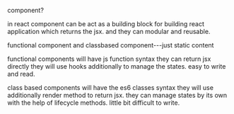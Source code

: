 component?

in react component can be act as a building block for building react application
which returns the jsx. and they can modular and reusable.


functional component and classbased component---just static content

functional components will have js function syntax
they can return jsx directly
they will use hooks additionally to manage the states.
easy to write and read.




class based components will have the es6 classes syntax
they will use additionally render method to return jsx.
they can manage states by its own with the help of lifecycle methods.
little bit difficult to write.